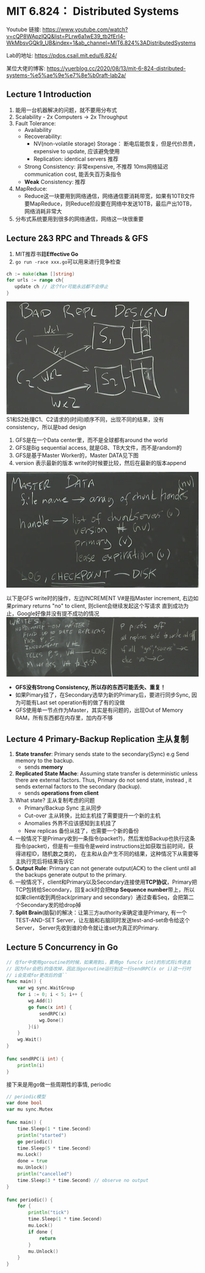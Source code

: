 # MIT 6.824： Distributed Systems
Youtube 链接: https://www.youtube.com/watch?v=cQP8WApzIQQ&list=PLrw6a1wE39_tb2fErI4-WkMbsvGQk9_UB&index=1&ab_channel=MIT6.824%3ADistributedSystems  
  
Lab的地址: https://pdos.csail.mit.edu/6.824/  
  
某位大佬的博客: https://yuerblog.cc/2020/08/13/mit-6-824-distributed-systems-%e5%ae%9e%e7%8e%b0raft-lab2a/

## Lecture 1 Introduction
 1. 能用一台机器解决的问题，就不要用分布式
 2. Scalability - 2x Computers -> 2x Throughput
 3. Fault Tolerance:
     - Availability
     - Recoverability:
        - NV(non-volatile storage) Storage： 断电后能恢复，但是代价昂贵，expensive to update, 应该避免使用
        - Replication: identical servers 推荐
     - Strong Consistency: 非常expensive, 不推荐 10ms网络延迟communication cost, 能丢失百万条指令
     - **Weak** Consistency: 推荐
 4. MapReduce:
    - Reduce这一块要用到网络通信，网络通信要消耗带宽，如果有10TB文件要MapReduce，则Reduce阶段要在网络中发送10TB，最后产出10TB，网络消耗非常大
 5. 分布式系统要用到很多的网络通信，网络这一块很重要

## Lecture 2&3 RPC and Threads & GFS
 1. MIT推荐书籍**Effective Go**
 2. ```go run -race xxx.go```可以用来进行竞争检查
 ```go
 ch := make(chan []string)
 for urls := range ch{
    update ch // 这个for可能永远都不会停止
 }
 ```
 ![bad-repl](./imgs/bad-repl.png)  
 S1和S2处理C1、C2请求的(时间)顺序不同，出现不同的结果，没有consistency，所以是bad design  
 1. GFS是在一个Data center里，而不是全球都有around the world
 2. GFS是Big sequential access, 就是GB、TB大文件，而不是random的  
 3. GFS是基于Master Worker的，Master DATA见下图
 4. version 表示最新的版本 write的时候要比较，然后在最新的版本append
 
 ![master-data](./imgs/master-data.png)
   
 以下是GFS write时的操作，左边INCREMENT V#是指Master increment, 右边如果primary returns "no" to client, 则client会继续发起这个写请求
 直到成功为止，Google好像并没有提不成功的情况  
 ![gfs-write](./imgs/gfs-write.png)  
  - **GFS没有Strong Consistency, 所以存的东西可能丢失、重复！**
  - 如果Pimary挂了，在Secondary选举为新的Primary后，要进行同步Sync, 因为可能有Last set operation有的做了有的没做
  - GFS使用单一节点作为Master，其实是有问题的，出现Out of Memory RAM，所有东西都在内存里，加内存不够
   
 ## Lecture 4 Primary-Backup Replication 主从复制
  1. **State transfer**: Primary sends state to the secondary(Sync) e.g Send memory to the backup.
      - sends **memory**
  2. **Replicated State Mache**: Assuming state transfer is deterministic unless there are external factors. Thus, Primary do not send state, instead , it sends
  external factors to the secondary (backup).
      - sends **operations from client**
  3. What state? 主从复制考虑的问题
      - Primary/Backup Sync 主从同步
      - Cut-over 主从转换，比如主机挂了需要提升一个新的主机
      - Anomalies 外界不应该感知到主机挂了
      - New replicas 备份从挂了，也需要一个新的备份
  4. 一般情况下是Primary收到一条指令(packet?)，然后发给Backup也执行这条指令(packet)，但是有一些指令是weird instructions比如获取当前时间，获得进程ID，随机数之类的，
  在主和从会产生不同的结果，这种情况下从需要等主执行完后将结果告诉它
  5. **Output Rule**: Primary can not generate output(ACK) to the client until all the backups generate output to the primary.
  6. 一般情况下，client和Primary以及Secondary连接使用**TCP协议**，Primary把TCP包转给Secondary，回复ack时会把**tcp Sequence number**带上，所以
  如果client收到两份ack(primary and secondary）通过查看Seq，会把第二个Secondary发的给drop掉
  7. **Split Brain**(脑裂)的解决：让第三方authority来确定谁是Primary, 有一个TEST-AND-SET Server，让左脑和右脑同时发送test-and-set命令给这个Server，
  Server先收到谁的命令就让谁set为真正的Primary.
   
 ## Lecture 5 Concurrency in Go
```go
// 在for中使用goroutine的时候，如果用到i，要用go func(x int)的形式将i传进去
// 因为for会把i的值改掉，因此当goroutine运行到这一行sendRPC(x or i)这一行时
// i会变成for更改后的值``
func main() {
	var wg sync.WaitGroup
	for i := 0; i < 5; i++ {
		wg.Add(1)
		go func(x int) {
			sendRPC(x)
			wg.Done()
		}(i)
	}
	wg.Wait()
}

func sendRPC(i int) {
	println(i)
}

```
接下来是用go做一些周期性的事情, periodic
```go
// periodic模型
var done bool
var mu sync.Mutex

func main() {
	time.Sleep(1 * time.Second)
	println("started")
	go periodic()
	time.Sleep(5 * time.Second)
	mu.Lock()
	done = true
	mu.Unlock()
	println("cancelled")
	time.Sleep(3 * time.Second) // observe no output
}

func periodic() {
	for {
		println("tick")
		time.Sleep(1 * time.Second)
		mu.Lock()
		if done {
			return
		}
		mu.Unlock()
	}
}

```

